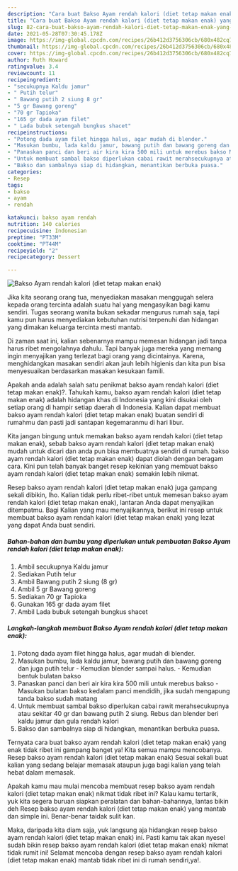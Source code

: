 ```yaml
---
description: "Cara buat Bakso Ayam rendah kalori (diet tetap makan enak) yang nikmat dan Mudah Dibuat"
title: "Cara buat Bakso Ayam rendah kalori (diet tetap makan enak) yang nikmat dan Mudah Dibuat"
slug: 82-cara-buat-bakso-ayam-rendah-kalori-diet-tetap-makan-enak-yang-nikmat-dan-mudah-dibuat
date: 2021-05-28T07:30:45.178Z
image: https://img-global.cpcdn.com/recipes/26b412d3756306cb/680x482cq70/bakso-ayam-rendah-kalori-diet-tetap-makan-enak-foto-resep-utama.jpg
thumbnail: https://img-global.cpcdn.com/recipes/26b412d3756306cb/680x482cq70/bakso-ayam-rendah-kalori-diet-tetap-makan-enak-foto-resep-utama.jpg
cover: https://img-global.cpcdn.com/recipes/26b412d3756306cb/680x482cq70/bakso-ayam-rendah-kalori-diet-tetap-makan-enak-foto-resep-utama.jpg
author: Ruth Howard
ratingvalue: 3.4
reviewcount: 11
recipeingredient:
- "secukupnya Kaldu jamur"
- " Putih telur"
- " Bawang putih 2 siung 8 gr"
- "5 gr Bawang goreng"
- "70 gr Tapioka"
- "165 gr dada ayam filet"
- " Lada bubuk setengah bungkus shacet"
recipeinstructions:
- "Potong dada ayam filet hingga halus, agar mudah di blender."
- "Masukan bumbu, lada kaldu jamur, bawang putih dan bawang goreng dan juga putih telur Kemudian blender sampai halus. Kemudian bentuk bulatan bakso"
- "Panaskan panci dan beri air kira kira 500 mili untuk merebus bakso Masukan bulatan bakso kedalam panci mendidih, jika sudah mengapung tanda bakso sudah matang"
- "Untuk membuat sambal bakso diperlukan cabai rawit merahsecukupnya atau sekitar 40 gr dan bawang putih 2 siung. Rebus dan blender beri kaldu jamur dan gula rendah kalori"
- "Bakso dan sambalnya siap di hidangkan, menantikan berbuka puasa."
categories:
- Resep
tags:
- bakso
- ayam
- rendah

katakunci: bakso ayam rendah 
nutrition: 140 calories
recipecuisine: Indonesian
preptime: "PT33M"
cooktime: "PT44M"
recipeyield: "2"
recipecategory: Dessert

---
```



![Bakso Ayam rendah kalori (diet tetap makan enak)](https://img-global.cpcdn.com/recipes/26b412d3756306cb/680x482cq70/bakso-ayam-rendah-kalori-diet-tetap-makan-enak-foto-resep-utama.jpg)

Jika kita seorang orang tua, menyediakan masakan menggugah selera kepada orang tercinta adalah suatu hal yang mengasyikan bagi kamu sendiri. Tugas seorang  wanita bukan sekadar mengurus rumah saja, tapi kamu pun harus menyediakan kebutuhan nutrisi terpenuhi dan hidangan yang dimakan keluarga tercinta mesti mantab.

Di zaman  saat ini, kalian sebenarnya mampu memesan hidangan jadi tanpa harus ribet mengolahnya dahulu. Tapi banyak juga mereka yang memang ingin menyajikan yang terlezat bagi orang yang dicintainya. Karena, menghidangkan masakan sendiri akan jauh lebih higienis dan kita pun bisa menyesuaikan berdasarkan masakan kesukaan famili. 



Apakah anda adalah salah satu penikmat bakso ayam rendah kalori (diet tetap makan enak)?. Tahukah kamu, bakso ayam rendah kalori (diet tetap makan enak) adalah hidangan khas di Indonesia yang kini disukai oleh setiap orang di hampir setiap daerah di Indonesia. Kalian dapat membuat bakso ayam rendah kalori (diet tetap makan enak) buatan sendiri di rumahmu dan pasti jadi santapan kegemaranmu di hari libur.

Kita jangan bingung untuk memakan bakso ayam rendah kalori (diet tetap makan enak), sebab bakso ayam rendah kalori (diet tetap makan enak) mudah untuk dicari dan anda pun bisa membuatnya sendiri di rumah. bakso ayam rendah kalori (diet tetap makan enak) dapat diolah dengan beragam cara. Kini pun telah banyak banget resep kekinian yang membuat bakso ayam rendah kalori (diet tetap makan enak) semakin lebih nikmat.

Resep bakso ayam rendah kalori (diet tetap makan enak) juga gampang sekali dibikin, lho. Kalian tidak perlu ribet-ribet untuk memesan bakso ayam rendah kalori (diet tetap makan enak), lantaran Anda dapat menyajikan ditempatmu. Bagi Kalian yang mau menyajikannya, berikut ini resep untuk membuat bakso ayam rendah kalori (diet tetap makan enak) yang lezat yang dapat Anda buat sendiri.

<!--inarticleads1-->

##### Bahan-bahan dan bumbu yang diperlukan untuk pembuatan Bakso Ayam rendah kalori (diet tetap makan enak):

1. Ambil secukupnya Kaldu jamur
1. Sediakan  Putih telur
1. Ambil  Bawang putih 2 siung (8 gr)
1. Ambil 5 gr Bawang goreng
1. Sediakan 70 gr Tapioka
1. Gunakan 165 gr dada ayam filet
1. Ambil  Lada bubuk setengah bungkus shacet




<!--inarticleads2-->

##### Langkah-langkah membuat Bakso Ayam rendah kalori (diet tetap makan enak):

1. Potong dada ayam filet hingga halus, agar mudah di blender.
1. Masukan bumbu, lada kaldu jamur, bawang putih dan bawang goreng dan juga putih telur - Kemudian blender sampai halus. - Kemudian bentuk bulatan bakso
1. Panaskan panci dan beri air kira kira 500 mili untuk merebus bakso - Masukan bulatan bakso kedalam panci mendidih, jika sudah mengapung tanda bakso sudah matang
1. Untuk membuat sambal bakso diperlukan cabai rawit merahsecukupnya atau sekitar 40 gr dan bawang putih 2 siung. Rebus dan blender beri kaldu jamur dan gula rendah kalori
1. Bakso dan sambalnya siap di hidangkan, menantikan berbuka puasa.




Ternyata cara buat bakso ayam rendah kalori (diet tetap makan enak) yang enak tidak ribet ini gampang banget ya! Kita semua mampu mencobanya. Resep bakso ayam rendah kalori (diet tetap makan enak) Sesuai sekali buat kalian yang sedang belajar memasak ataupun juga bagi kalian yang telah hebat dalam memasak.

Apakah kamu mau mulai mencoba membuat resep bakso ayam rendah kalori (diet tetap makan enak) nikmat tidak ribet ini? Kalau kamu tertarik, yuk kita segera buruan siapkan peralatan dan bahan-bahannya, lantas bikin deh Resep bakso ayam rendah kalori (diet tetap makan enak) yang mantab dan simple ini. Benar-benar taidak sulit kan. 

Maka, daripada kita diam saja, yuk langsung aja hidangkan resep bakso ayam rendah kalori (diet tetap makan enak) ini. Pasti kamu tak akan nyesel sudah bikin resep bakso ayam rendah kalori (diet tetap makan enak) nikmat tidak rumit ini! Selamat mencoba dengan resep bakso ayam rendah kalori (diet tetap makan enak) mantab tidak ribet ini di rumah sendiri,ya!.

